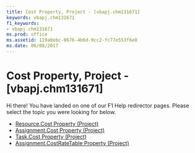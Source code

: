 ```yaml
---
title: Cost Property, Project - [vbapj.chm131671]
keywords: vbapj.chm131671
f1_keywords:
- vbapj.chm131671
ms.prod: office
ms.assetid: 119a0ebc-0676-4b6d-9cc2-fc77e553f6e0
ms.date: 06/08/2017
---
```



# Cost Property, Project - [vbapj.chm131671]

Hi there! You have landed on one of our F1 Help redirector pages. Please select the topic you were looking for below.

- [Resource.Cost Property (Project)](http://msdn.microsoft.com/library/2d3592ee-f328-1f47-e667-36558a068a0f%28Office.15%29.aspx)
- [Assignment.Cost Property (Project)](http://msdn.microsoft.com/library/286f8677-2dc9-a3e0-5b24-8b48d1099819%28Office.15%29.aspx)
- [Task.Cost Property (Project)](http://msdn.microsoft.com/library/3b285665-f01a-fc05-2bdd-a15d51ec8f4e%28Office.15%29.aspx)
- [Assignment.CostRateTable Property (Project)](http://msdn.microsoft.com/library/03d615e2-6dea-849f-a9a5-c20e1c35bee8%28Office.15%29.aspx)

